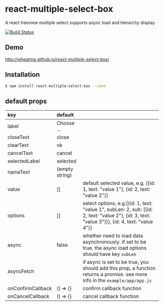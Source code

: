 # react-multiple-select-box
A react treeview multiple select supports async load and hierarchy display

[![Build Status](https://travis-ci.org/wheatma/react-multiple-select-box.svg?branch=master)](https://travis-ci.org/wheatma/react-multiple-select-box)

## Demo
http://wheatma.github.io/react-multiple-select-box/

## Installation

```bash
$ npm install react-multiple-select-box --save
```


## default props
| key | default |  |
| :------ | :------| :------ |
| label | Choose ... |  |
| closeText | close|  |
| clearText | ok |  |
| cancelText | cancel |  |
| selectedLabel | selected |  |
| nameText | (empty string) |  |
| value | [] | default selected value, e.g. [{id: 1, text: "value 1"}, {id: 2, text: "value 2"}] |
| options | [] | select options, e.g.[{id: 1, text: "value 1", subLen: 2, sub: [{id: 2, text: "value 2"}, {id: 3, text: "value 3"}]}, {id: 4, text: "value 4"}] |
| async | false | whether need to load data asynchronously. if set to be true, the async load options should have key `subLen` |
| asyncFetch |  | if async is set to be true, you should add this prop, a function returns a promise. see more info in the `example/app/app.js` |
| onConfirmCallback | () => {} | confirm callback function |
| onCancelCallback | () => {} | cancel callback function |
